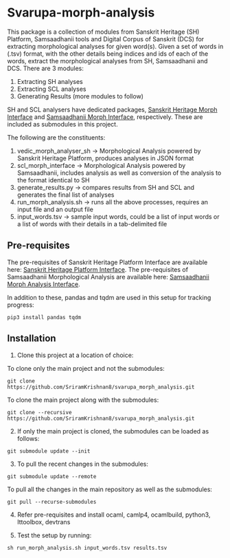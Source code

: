 # Svarupa-morph-analysis

This package is a collection of modules from Sanskrit Heritage (SH) Platform, Samsaadhanii tools and Digital Corpus of Sanskrit (DCS) for extracting morphological analyses for given word(s). Given a set of words in (.tsv) format, with the other details being indices and ids of each of the words, extract the morphological analyses from SH, Samsaadhanii and DCS. There are 3 modules:

1. Extracting SH analyses
2. Extracting SCL analyses
3. Generating Results
(more modules to follow)

SH and SCL analysers have dedicated packages, [Sanskrit Heritage Morph Interface](https://github.com/SriramKrishnan8/vedic_morph_analyser_sh.git) and [Samsaadhanii Morph Interface](https://github.com/SriramKrishnan8/scl_morph_interface.git), respectively. These are included as submodules in this project.

The following are the constituents:
1. vedic\_morph\_analyser\_sh &rarr; Morphological Analysis powered by Sanskrit Heritage Platform, produces analyses in JSON format
2. scl\_morph\_interface &rarr; Morphological Analysis powered by Samsaadhanii, includes analysis as well as conversion of the analysis to the format identical to SH
3. generate\_results.py &rarr; compares results from SH and SCL and generates the final list of analyses
4. run\_morph\_analysis.sh &rarr; runs all the above processes, requires an input file and an output file
5. input_words.tsv &rarr; sample input words, could be a list of input words or a list of words with their details in a tab-delimited file

## Pre-requisites

The pre-requisites of Sanskrit Heritage Platform Interface are available here: [Sanskrit Heritage Platform Interface](https://github.com/SriramKrishnan8/vedic_morph_analyser_sh.git).
The pre-requisites of Samsaadhanii Morphological Analysis are available here: [Samsaadhanii Morph Analysis Interface](https://github.com/SriramKrishnan8/scl_morph_interface.git).

In addition to these, pandas and tqdm are used in this setup for tracking progress:

```
pip3 install pandas tqdm
```

## Installation

1. Clone this project at a location of choice:

To clone only the main project and not the submodules:
```
git clone https://github.com/SriramKrishnan8/svarupa_morph_analysis.git
```
To clone the main project along with the submodules:
```
git clone --recursive https://github.com/SriramKrishnan8/svarupa_morph_analysis.git
```

2. If only the main project is cloned, the submodules can be loaded as follows:
```
git submodule update --init
```

3. To pull the recent changes in the submodules:
```
git submodule update --remote
```

To pull all the changes in the main repository as well as the submodules:
```
git pull --recurse-submodules
```

4. Refer pre-requisites and install ocaml, camlp4, ocamlbuild, python3, lttoolbox, devtrans

5. Test the setup by running:
```
sh run_morph_analysis.sh input_words.tsv results.tsv
```

